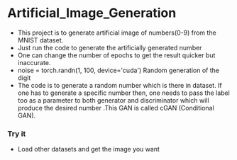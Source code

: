 # Artificial_Image_Generation

- This project is to generate artificial image of numbers(0-9) from the MNIST dataset.
- Just run the code to generate the artificially generated number
- One can change the number of epochs to get the result quicker but inaccurate.
- noise = torch.randn(1, 100, device='cuda')  Random generation of the digit
- The code is to generate a random number which is there in dataset. If one has to generate a specific number then, one needs to pass the label too as a parameter to both generator and discriminator which will produce the desired number .This GAN is called cGAN (Conditional GAN).  
 
### Try it
- Load other datasets and get the image you want